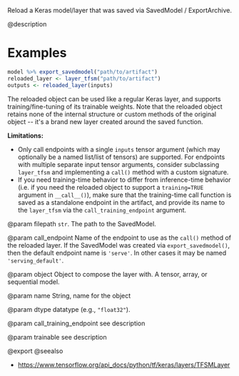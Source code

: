 Reload a Keras model/layer that was saved via SavedModel / ExportArchive.

@description

# Examples

```r
model %>% export_savedmodel("path/to/artifact")
reloaded_layer <- layer_tfsm("path/to/artifact")
outputs <- reloaded_layer(inputs)
```

The reloaded object can be used like a regular Keras layer, and supports
training/fine-tuning of its trainable weights. Note that the reloaded
object retains none of the internal structure or custom methods of the
original object -- it's a brand new layer created around the saved
function.

**Limitations:**

* Only call endpoints with a single `inputs` tensor argument
(which may optionally be a named list/list of tensors) are supported.
For endpoints with multiple separate input tensor arguments, consider
subclassing `layer_tfsm` and implementing a `call()` method with a
custom signature.
* If you need training-time behavior to differ from inference-time behavior
(i.e. if you need the reloaded object to support a `training=TRUE` argument
in `__call__()`), make sure that the training-time call function is
saved as a standalone endpoint in the artifact, and provide its name
to the `layer_tfsm` via the `call_training_endpoint` argument.

@param filepath
`str`. The path to the SavedModel.

@param call_endpoint
Name of the endpoint to use as the `call()` method
of the reloaded layer. If the SavedModel was created
via `export_savedmodel()`,
then the default endpoint name is `'serve'`. In other cases
it may be named `'serving_default'`.

@param object
Object to compose the layer with. A tensor, array, or sequential model.

@param name
String, name for the object

@param dtype
datatype (e.g., `"float32"`).

@param call_training_endpoint
see description

@param trainable
see description

@export
@seealso
+ <https://www.tensorflow.org/api_docs/python/tf/keras/layers/TFSMLayer>


